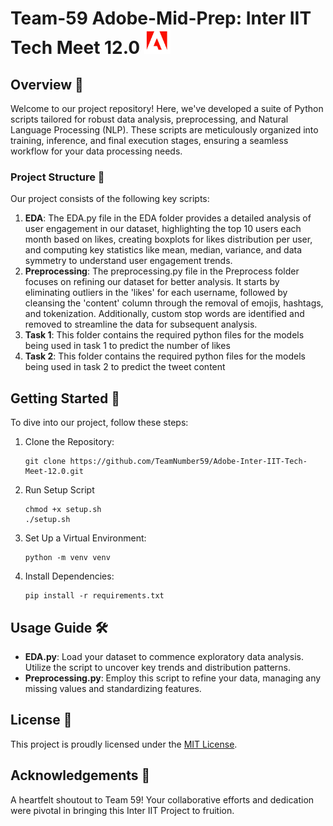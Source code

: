 
# Team-59 Adobe-Mid-Prep: Inter IIT Tech Meet 12.0 <img src="assets/adobe_logo.png" alt="Adobe logo" height="40">

## Overview 🌟
Welcome to our project repository! Here, we've developed a suite of Python scripts tailored for robust data analysis, preprocessing, and Natural Language Processing (NLP). These scripts are meticulously organized into training, inference, and final execution stages, ensuring a seamless workflow for your data processing needs.

### Project Structure 📁
Our project consists of the following key scripts:

1. **EDA**: The EDA.py file in the EDA folder provides a detailed analysis of user engagement in our dataset, highlighting the top 10 users each month based on likes, creating boxplots for likes distribution per user, and computing key statistics like mean, median, variance, and data symmetry to understand user engagement trends.
2. **Preprocessing**: The preprocessing.py file in the Preprocess folder focuses on refining our dataset for better analysis. It starts by eliminating outliers in the 'likes' for each username, followed by cleansing the 'content' column through the removal of emojis, hashtags, and tokenization. Additionally, custom stop words are identified and removed to streamline the data for subsequent analysis.
3. **Task 1**: This folder contains the required python files for the models being used in task 1 to predict the number of likes
4. **Task 2**: This folder contains the required python files for the models being used in task 2 to predict the tweet content

## Getting Started 🚀
To dive into our project, follow these steps:

1. Clone the Repository:
   ```shell
   git clone https://github.com/TeamNumber59/Adobe-Inter-IIT-Tech-Meet-12.0.git
   ```
2. Run Setup Script
   ```shell
   chmod +x setup.sh
   ./setup.sh
   ```
3. Set Up a Virtual Environment:
   ```shell
   python -m venv venv
   ```
4. Install Dependencies:
   ```shell
   pip install -r requirements.txt
   ```

## Usage Guide 🛠️
- **EDA.py**: Load your dataset to commence exploratory data analysis. Utilize the script to uncover key trends and distribution patterns.
- **Preprocessing.py**: Employ this script to refine your data, managing any missing values and standardizing features.

## License 📄
This project is proudly licensed under the [MIT License](LICENSE).

## Acknowledgements 💖
A heartfelt shoutout to Team 59! Your collaborative efforts and dedication were pivotal in bringing this Inter IIT Project to fruition.
